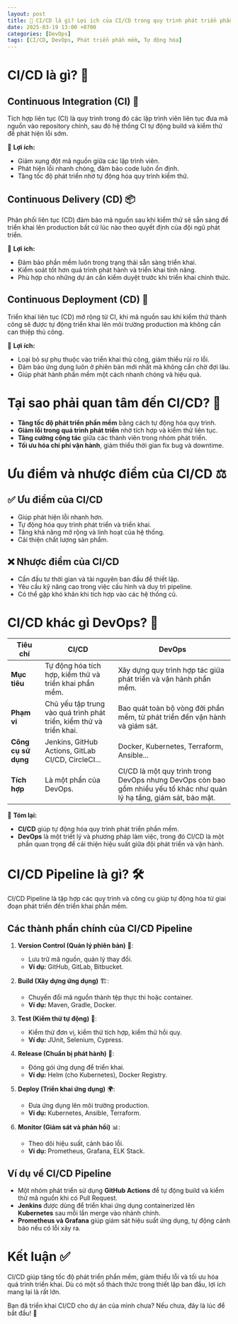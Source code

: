 ```yaml
---
layout: post
title: 🚀 CI/CD là gì? Lợi ích của CI/CD trong quy trình phát triển phần mềm
date: 2025-03-19 13:00 +0700
categories: [DevOps]
tags: [CI/CD, DevOps, Phát triển phần mềm, Tự động hóa]
---
```


# CI/CD là gì? 🚀

## Continuous Integration (CI) 🔄
Tích hợp liên tục (CI) là quy trình trong đó các lập trình viên liên tục đưa mã nguồn vào repository chính, sau đó hệ thống CI tự động build và kiểm thử để phát hiện lỗi sớm.

🔹 **Lợi ích:**
- Giảm xung đột mã nguồn giữa các lập trình viên.
- Phát hiện lỗi nhanh chóng, đảm bảo code luôn ổn định.
- Tăng tốc độ phát triển nhờ tự động hóa quy trình kiểm thử.

## Continuous Delivery (CD) 📦
Phân phối liên tục (CD) đảm bảo mã nguồn sau khi kiểm thử sẽ sẵn sàng để triển khai lên production bất cứ lúc nào theo quyết định của đội ngũ phát triển.

🔹 **Lợi ích:**
- Đảm bảo phần mềm luôn trong trạng thái sẵn sàng triển khai.
- Kiểm soát tốt hơn quá trình phát hành và triển khai tính năng.
- Phù hợp cho những dự án cần kiểm duyệt trước khi triển khai chính thức.

## Continuous Deployment (CD) 🚀
Triển khai liên tục (CD) mở rộng từ CI, khi mã nguồn sau khi kiểm thử thành công sẽ được tự động triển khai lên môi trường production mà không cần can thiệp thủ công.

🔹 **Lợi ích:**
- Loại bỏ sự phụ thuộc vào triển khai thủ công, giảm thiểu rủi ro lỗi.
- Đảm bảo ứng dụng luôn ở phiên bản mới nhất mà không cần chờ đợi lâu.
- Giúp phát hành phần mềm một cách nhanh chóng và hiệu quả.

# Tại sao phải quan tâm đến CI/CD? 🤔
- **Tăng tốc độ phát triển phần mềm** bằng cách tự động hóa quy trình.
- **Giảm lỗi trong quá trình phát triển** nhờ tích hợp và kiểm thử liên tục.
- **Tăng cường cộng tác** giữa các thành viên trong nhóm phát triển.
- **Tối ưu hóa chi phí vận hành**, giảm thiểu thời gian fix bug và downtime.

# Ưu điểm và nhược điểm của CI/CD ⚖️

## ✅ Ưu điểm của CI/CD
- Giúp phát hiện lỗi nhanh hơn.
- Tự động hóa quy trình phát triển và triển khai.
- Tăng khả năng mở rộng và linh hoạt của hệ thống.
- Cải thiện chất lượng sản phẩm.

## ❌ Nhược điểm của CI/CD
- Cần đầu tư thời gian và tài nguyên ban đầu để thiết lập.
- Yêu cầu kỹ năng cao trong việc cấu hình và duy trì pipeline.
- Có thể gặp khó khăn khi tích hợp vào các hệ thống cũ.

# CI/CD khác gì DevOps? 🤔

| **Tiêu chí**         | **CI/CD**  | **DevOps**  |
|----------------------|------------|-------------|
| **Mục tiêu**        | Tự động hóa tích hợp, kiểm thử và triển khai phần mềm. | Xây dựng quy trình hợp tác giữa phát triển và vận hành phần mềm. |
| **Phạm vi**         | Chủ yếu tập trung vào quá trình phát triển, kiểm thử và triển khai. | Bao quát toàn bộ vòng đời phần mềm, từ phát triển đến vận hành và giám sát. |
| **Công cụ sử dụng** | Jenkins, GitHub Actions, GitLab CI/CD, CircleCI... | Docker, Kubernetes, Terraform, Ansible... |
| **Tích hợp**        | Là một phần của DevOps. | CI/CD là một quy trình trong DevOps nhưng DevOps còn bao gồm nhiều yếu tố khác như quản lý hạ tầng, giám sát, bảo mật. |

🔹 **Tóm lại:**
- **CI/CD** giúp tự động hóa quy trình phát triển phần mềm.
- **DevOps** là một triết lý và phương pháp làm việc, trong đó CI/CD là một phần quan trọng để cải thiện hiệu suất giữa đội phát triển và vận hành.

# CI/CD Pipeline là gì? 🛠️
CI/CD Pipeline là tập hợp các quy trình và công cụ giúp tự động hóa từ giai đoạn phát triển đến triển khai phần mềm.

## Các thành phần chính của CI/CD Pipeline
1. **Version Control (Quản lý phiên bản)** 📂:
   - Lưu trữ mã nguồn, quản lý thay đổi.
   - **Ví dụ:** GitHub, GitLab, Bitbucket.

2. **Build (Xây dựng ứng dụng)** 🏗️:
   - Chuyển đổi mã nguồn thành tệp thực thi hoặc container.
   - **Ví dụ:** Maven, Gradle, Docker.

3. **Test (Kiểm thử tự động)** 🧪:
   - Kiểm thử đơn vị, kiểm thử tích hợp, kiểm thử hồi quy.
   - **Ví dụ:** JUnit, Selenium, Cypress.

4. **Release (Chuẩn bị phát hành)** 🚀:
   - Đóng gói ứng dụng để triển khai.
   - **Ví dụ:** Helm (cho Kubernetes), Docker Registry.

5. **Deploy (Triển khai ứng dụng)** 🌍:
   - Đưa ứng dụng lên môi trường production.
   - **Ví dụ:** Kubernetes, Ansible, Terraform.

6. **Monitor (Giám sát và phản hồi)** 📊:
   - Theo dõi hiệu suất, cảnh báo lỗi.
   - **Ví dụ:** Prometheus, Grafana, ELK Stack.

## Ví dụ về CI/CD Pipeline
- Một nhóm phát triển sử dụng **GitHub Actions** để tự động build và kiểm thử mã nguồn khi có Pull Request.
- **Jenkins** được dùng để triển khai ứng dụng containerized lên **Kubernetes** sau mỗi lần merge vào nhánh chính.
- **Prometheus và Grafana** giúp giám sát hiệu suất ứng dụng, tự động cảnh báo nếu có lỗi xảy ra.

# Kết luận ✅
CI/CD giúp tăng tốc độ phát triển phần mềm, giảm thiểu lỗi và tối ưu hóa quá trình triển khai. Dù có một số thách thức trong thiết lập ban đầu, lợi ích mang lại là rất lớn.

Bạn đã triển khai CI/CD cho dự án của mình chưa? Nếu chưa, đây là lúc để bắt đầu! 🚀

